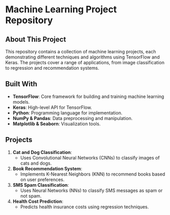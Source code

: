 # Machine Learning Project Repository

## About This Project
This repository contains a collection of machine learning projects, each demonstrating different techniques and algorithms using TensorFlow and Keras. The projects cover a range of applications, from image classification to regression and recommendation systems.

## Built With
- **TensorFlow**: Core framework for building and training machine learning models.
- **Keras**: High-level API for TensorFlow.
- **Python**: Programming language for implementation.
- **NumPy & Pandas**: Data preprocessing and manipulation.
- **Matplotlib & Seaborn**: Visualization tools.

## Projects
1. **Cat and Dog Classification**:
   - Uses Convolutional Neural Networks (CNNs) to classify images of cats and dogs.
2. **Book Recommendation System**:
   - Implements K-Nearest Neighbors (KNN) to recommend books based on user preferences.
3. **SMS Spam Classification**:
   - Uses Neural Networks (NNs) to classify SMS messages as spam or not spam.
4. **Health Cost Prediction**:
   - Predicts health insurance costs using regression techniques.
